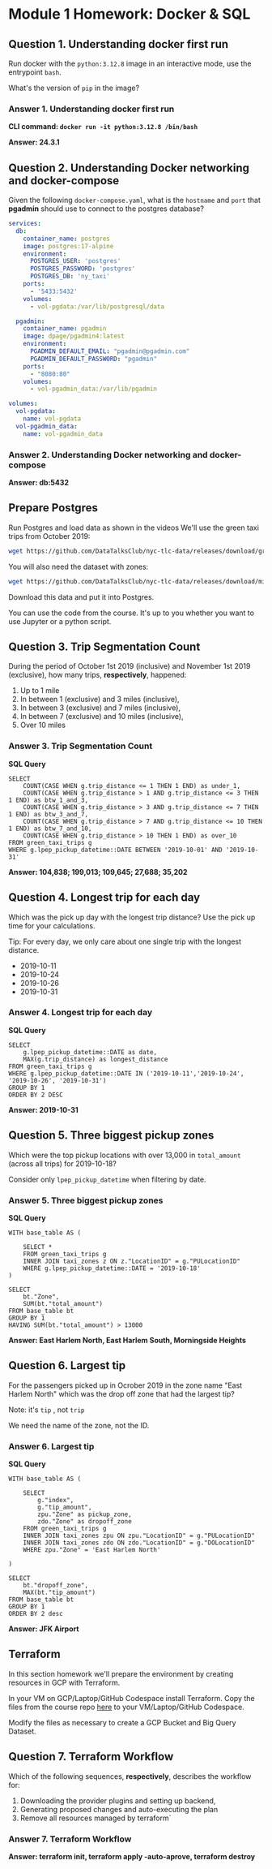 # Module 1 Homework: Docker & SQL

## Question 1. Understanding docker first run 

Run docker with the `python:3.12.8` image in an interactive mode, use the entrypoint `bash`.

What's the version of `pip` in the image?

### Answer 1. Understanding docker first run

**CLI command: `docker run -it python:3.12.8 /bin/bash`**

**Answer: 24.3.1**


## Question 2. Understanding Docker networking and docker-compose

Given the following `docker-compose.yaml`, what is the `hostname` and `port` that **pgadmin** should use to connect to the postgres database?

```yaml
services:
  db:
    container_name: postgres
    image: postgres:17-alpine
    environment:
      POSTGRES_USER: 'postgres'
      POSTGRES_PASSWORD: 'postgres'
      POSTGRES_DB: 'ny_taxi'
    ports:
      - '5433:5432'
    volumes:
      - vol-pgdata:/var/lib/postgresql/data

  pgadmin:
    container_name: pgadmin
    image: dpage/pgadmin4:latest
    environment:
      PGADMIN_DEFAULT_EMAIL: "pgadmin@pgadmin.com"
      PGADMIN_DEFAULT_PASSWORD: "pgadmin"
    ports:
      - "8080:80"
    volumes:
      - vol-pgadmin_data:/var/lib/pgadmin  

volumes:
  vol-pgdata:
    name: vol-pgdata
  vol-pgadmin_data:
    name: vol-pgadmin_data
```

### Answer 2. Understanding Docker networking and docker-compose

**Answer: db:5432**


##  Prepare Postgres

Run Postgres and load data as shown in the videos
We'll use the green taxi trips from October 2019:

```bash
wget https://github.com/DataTalksClub/nyc-tlc-data/releases/download/green/green_tripdata_2019-10.csv.gz
```

You will also need the dataset with zones:

```bash
wget https://github.com/DataTalksClub/nyc-tlc-data/releases/download/misc/taxi_zone_lookup.csv
```

Download this data and put it into Postgres.

You can use the code from the course. It's up to you whether
you want to use Jupyter or a python script.

## Question 3. Trip Segmentation Count

During the period of October 1st 2019 (inclusive) and November 1st 2019 (exclusive), how many trips, **respectively**, happened:
1. Up to 1 mile
2. In between 1 (exclusive) and 3 miles (inclusive),
3. In between 3 (exclusive) and 7 miles (inclusive),
4. In between 7 (exclusive) and 10 miles (inclusive),
5. Over 10 miles 

### Answer 3. Trip Segmentation Count

**SQL Query**
```
SELECT
	COUNT(CASE WHEN g.trip_distance <= 1 THEN 1 END) as under_1,
	COUNT(CASE WHEN g.trip_distance > 1 AND g.trip_distance <= 3 THEN 1 END) as btw_1_and_3,
	COUNT(CASE WHEN g.trip_distance > 3 AND g.trip_distance <= 7 THEN 1 END) as btw_3_and_7,
	COUNT(CASE WHEN g.trip_distance > 7 AND g.trip_distance <= 10 THEN 1 END) as btw_7_and_10,
	COUNT(CASE WHEN g.trip_distance > 10 THEN 1 END) as over_10
FROM green_taxi_trips g
WHERE g.lpep_pickup_datetime::DATE BETWEEN '2019-10-01' AND '2019-10-31'
```

**Answer: 104,838;  199,013;  109,645;  27,688;  35,202**


## Question 4. Longest trip for each day

Which was the pick up day with the longest trip distance?
Use the pick up time for your calculations.

Tip: For every day, we only care about one single trip with the longest distance. 

- 2019-10-11
- 2019-10-24
- 2019-10-26
- 2019-10-31

### Answer 4. Longest trip for each day

**SQL Query**
```
SELECT
	g.lpep_pickup_datetime::DATE as date,
	MAX(g.trip_distance) as longest_distance
FROM green_taxi_trips g
WHERE g.lpep_pickup_datetime::DATE IN ('2019-10-11','2019-10-24', '2019-10-26', '2019-10-31')
GROUP BY 1
ORDER BY 2 DESC
```

**Answer: 2019-10-31**


## Question 5. Three biggest pickup zones

Which were the top pickup locations with over 13,000 in
`total_amount` (across all trips) for 2019-10-18?

Consider only `lpep_pickup_datetime` when filtering by date.

### Answer 5. Three biggest pickup zones

**SQL Query**
```
WITH base_table AS (

	SELECT *
	FROM green_taxi_trips g
	INNER JOIN taxi_zones z ON z."LocationID" = g."PULocationID"
	WHERE g.lpep_pickup_datetime::DATE = '2019-10-18'
)

SELECT
	bt."Zone",
	SUM(bt."total_amount")
FROM base_table bt
GROUP BY 1
HAVING SUM(bt."total_amount") > 13000
```

**Answer: East Harlem North, East Harlem South, Morningside Heights**


## Question 6. Largest tip

For the passengers picked up in Ocrober 2019 in the zone
name "East Harlem North" which was the drop off zone that had
the largest tip?

Note: it's `tip` , not `trip`

We need the name of the zone, not the ID.

### Answer 6. Largest tip

**SQL Query**
```
WITH base_table AS (

	SELECT
		g."index",
		g."tip_amount",
		zpu."Zone" as pickup_zone,
		zdo."Zone" as dropoff_zone
	FROM green_taxi_trips g
	INNER JOIN taxi_zones zpu ON zpu."LocationID" = g."PULocationID"
	INNER JOIN taxi_zones zdo ON zdo."LocationID" = g."DOLocationID"
	WHERE zpu."Zone" = 'East Harlem North'

)

SELECT
	bt."dropoff_zone",
	MAX(bt."tip_amount")
FROM base_table bt
GROUP BY 1
ORDER BY 2 desc
```

**Answer: JFK Airport**


## Terraform

In this section homework we'll prepare the environment by creating resources in GCP with Terraform.

In your VM on GCP/Laptop/GitHub Codespace install Terraform. 
Copy the files from the course repo
[here](../../../01-docker-terraform/1_terraform_gcp/terraform) to your VM/Laptop/GitHub Codespace.

Modify the files as necessary to create a GCP Bucket and Big Query Dataset.


## Question 7. Terraform Workflow

Which of the following sequences, **respectively**, describes the workflow for: 
1. Downloading the provider plugins and setting up backend,
2. Generating proposed changes and auto-executing the plan
3. Remove all resources managed by terraform`

### Answer 7. Terraform Workflow

**Answer: terraform init, terraform apply -auto-aprove, terraform destroy**
